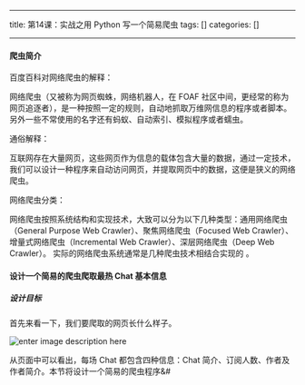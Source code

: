 
--- 
title:  第14课：实战之用 Python 写一个简易爬虫 
tags: []
categories: [] 

---
#### 爬虫简介

百度百科对网络爬虫的解释：

>  
 网络爬虫（又被称为网页蜘蛛，网络机器人，在 FOAF 社区中间，更经常的称为网页追逐者），是一种按照一定的规则，自动地抓取万维网信息的程序或者脚本。另外一些不常使用的名字还有蚂蚁、自动索引、模拟程序或者蠕虫。 


通俗解释：

>  
 互联网存在大量网页，这些网页作为信息的载体包含大量的数据，通过一定技术，我们可以设计一种程序来自动访问网页，并提取网页中的数据，这便是狭义的网络爬虫。 


网络爬虫分类：

>  
 网络爬虫按照系统结构和实现技术，大致可以分为以下几种类型：通用网络爬虫（General Purpose Web Crawler）、聚焦网络爬虫（Focused Web Crawler）、增量式网络爬虫（Incremental Web Crawler）、深层网络爬虫（Deep Web Crawler）。 实际的网络爬虫系统通常是几种爬虫技术相结合实现的 。 


#### 设计一个简易的爬虫爬取最热 Chat 基本信息

##### 设计目标

首先来看一下，我们要爬取的网页长什么样子。

<img src="http://images.gitbook.cn/2e9a4b80-5789-11e8-9a3b-29bcc897d0d6" alt="enter image description here">

从页面中可以看出，每场 Chat 都包含四种信息：Chat 简介、订阅人数、作者及作者简介。本节将设计一个简易的爬虫程序&amp;#
